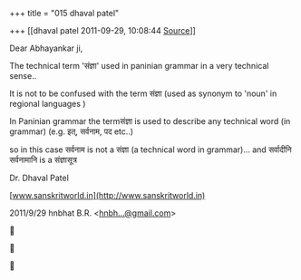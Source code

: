 +++
title = "015 dhaval patel"

+++
[[dhaval patel	2011-09-29, 10:08:44 [Source](https://groups.google.com/g/samskrita/c/8qGNTGsxVuM)]]



Dear Abhayankar ji,

  

The technical term 'संज्ञा' used in paninian grammar in a very technical sense..

It is not to be confused with the term संज्ञा (used as synonym to 'noun' in regional languages )

In Paninian grammar the termसंज्ञा is used to describe any technical word (in grammar) (e.g. इत्‌, सर्वनाम, पद etc..)  

  

  

so in this case सर्वनाम is not a संज्ञा (a technical word in grammar)... and सर्वादीनि सर्वनामानि is a संज्ञासूत्र

  

Dr. Dhaval Patel

[www.sanskritworld.in](http://www.sanskritworld.in)

  

2011/9/29 hnbhat B.R. \<[hnbh...@gmail.com]()\>  







